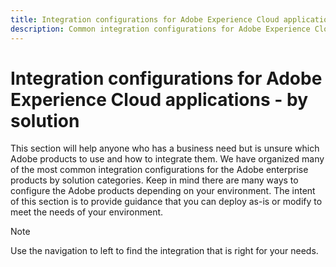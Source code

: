 ```yaml
---
title: Integration configurations for Adobe Experience Cloud applications - by solution
description: Common integration configurations for Adobe Experience Cloud applications organized by solutions.
---
```


# Integration configurations for Adobe Experience Cloud applications - by solution

This section will help anyone who has a business need but is unsure which Adobe products to use and how to integrate them.  We have organized many of the most common integration configurations for the Adobe enterprise products by solution categories.  Keep in mind there are many ways to configure the Adobe products depending on your environment.  The intent of this section is to provide guidance that you can deploy as-is or modify to meet the needs of your environment.

>[!NOTE]
>
>Use the navigation to left to find the integration that is right for your needs.